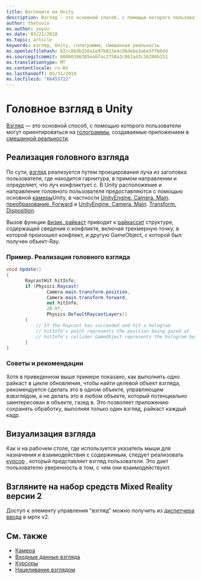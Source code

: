 ```yaml
---
title: Взгляните на Unity
description: Взгляд — это основной способ, с помощью которого пользователи могут ориентироваться на голограммы, создаваемые приложением в смешанной реальности.
author: thetuvix
ms.author: yoyoz
ms.date: 03/21/2018
ms.topic: article
keywords: взгляд, Unity, голограмма, Смешанная реальность
ms.openlocfilehash: b2cc86db156a1e97b013e4cd6debe3abe5ffb6dd
ms.sourcegitcommit: 60060386305eabfac2758a2c861a43c36286b151
ms.translationtype: MT
ms.contentlocale: ru-RU
ms.lasthandoff: 05/31/2019
ms.locfileid: "66453722"
---
```

# <a name="head-gaze-in-unity"></a>Головное взгляд в Unity

[Взгляд](gaze.md) — это основной способ, с помощью которого пользователи могут ориентироваться на [голограммы](hologram.md), создаваемые приложением в [смешанной реальности](mixed-reality.md).


## <a name="implementing-head-gaze"></a>Реализация головного взгляда

По сути, [взгляд](gaze.md) реализуется путем проецирования луча из заголовка пользователя, где находится гарнитура, в прямом направлении и определяет, что луч конфликтует с. В Unity расположение и направление головного пользователя предоставляются с помощью основной [камеры](camera-in-unity.md)Unity, в частности [UnityEngine. Camera. Main](http://docs.unity3d.com/ScriptReference/Camera-main.html). [преобразование. Forward](http://docs.unity3d.com/ScriptReference/Transform-forward.html) и [UnityEngine. Camera. Main](http://docs.unity3d.com/ScriptReference/Camera-main.html). [Transform. Disposition](http://docs.unity3d.com/ScriptReference/Transform-position.html).

Вызов функции [физик. райкаст](http://docs.unity3d.com/ScriptReference/Physics.Raycast.html) приводит к [райкассит](http://docs.unity3d.com/ScriptReference/RaycastHit.html) структуре, содержащей сведения о конфликте, включая трехмерную точку, в которой произошел конфликт, и другую GameObject, с которой был получен объект-Ray.

### <a name="example-implement-head-gaze"></a>Пример. Реализация головного взгляда

```cs
void Update()
{
       RaycastHit hitInfo;
       if (Physics.Raycast(
               Camera.main.transform.position,
               Camera.main.transform.forward,
               out hitInfo,
               20.0f,
               Physics.DefaultRaycastLayers))
       {
           // If the Raycast has succeeded and hit a hologram
           // hitInfo's point represents the position being gazed at
           // hitInfo's collider GameObject represents the hologram being gazed at
       }
}
```

### <a name="best-practices"></a>Советы и рекомендации

Хотя в приведенном выше примере показано, как выполнить одно райкаст в цикле обновления, чтобы найти целевой объект взгляда, рекомендуется сделать это в одном объекте, управляющем взвзглядом, а не делать это в любом объекте, который потенциально заинтересован в объекте, газед в. Это позволяет приложению сохранять обработку, выполняя только один взгляд, райкаст каждый кадр.

## <a name="visualizing-gaze"></a>Визуализация взгляда

Как и на рабочем столе, где используется указатель мыши для назначения и взаимодействия с содержимым, следует реализовать [курсор](cursors.md) , который представляет взгляд пользователя. Это дает пользователю уверенность в том, с чем они взаимодействуют.

## <a name="gaze-in-mixed-reality-toolkit-v2"></a>Взгляните на набор средств Mixed Reality версии 2
Доступ к элементу управления "взгляд" можно получить из [диспетчера ввода](https://microsoft.github.io/MixedRealityToolkit-Unity/Documentation/Input/Overview.html) в мртк v2.

## <a name="see-also"></a>См. также
* [Камера](camera-in-unity.md)
* [Входные данные взгляда](gaze.md)
* [Курсоры](cursors.md)
* [Нацеливание взглядом](gaze-targeting.md)
